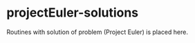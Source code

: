 projectEuler-solutions
======================

Routines with solution of problem (Project Euler) is placed here.
